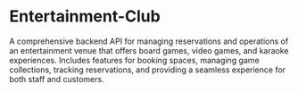 # Entertainment-Club
A comprehensive backend API for managing reservations and operations of an entertainment venue that offers board games, video games, and karaoke experiences. Includes features for booking spaces, managing game collections, tracking reservations, and providing a seamless experience for both staff and customers.

